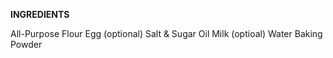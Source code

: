 **INGREDIENTS** 

All-Purpose Flour
Egg (optional)
Salt & Sugar 
Oil 
Milk (optioal)
Water
Baking Powder